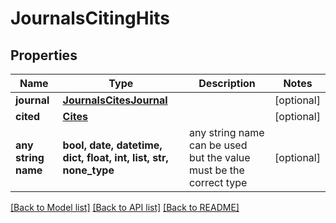 # JournalsCitingHits


## Properties
Name | Type | Description | Notes
------------ | ------------- | ------------- | -------------
**journal** | [**JournalsCitesJournal**](JournalsCitesJournal.md) |  | [optional] 
**cited** | [**Cites**](Cites.md) |  | [optional] 
**any string name** | **bool, date, datetime, dict, float, int, list, str, none_type** | any string name can be used but the value must be the correct type | [optional]

[[Back to Model list]](../README.md#documentation-for-models) [[Back to API list]](../README.md#documentation-for-api-endpoints) [[Back to README]](../README.md)



